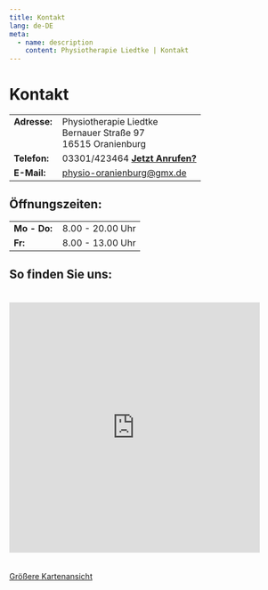 ```yaml
---
title: Kontakt
lang: de-DE
meta:
  - name: description
    content: Physiotherapie Liedtke | Kontakt
---
```


# Kontakt

<table cellspacing="1" cellpadding="1" border="0">
    <tbody>
        <tr>
            <td style="padding-right: 10px;vertical-align: top;"><strong>Adresse:</strong></td>
            <td>Physiotherapie Liedtke<br>Bernauer Straße 97<br>16515 Oranienburg</td>
        </tr>
        <tr>
            <td><strong>Telefon:</strong></td>
            <td>03301/423464 <a href="tel:03301423464"><strong>Jetzt Anrufen?</strong></a></td>
        </tr>
        <tr>
            <td><strong>E-Mail:</strong></td>
            <td><a href="mailto:info@physio-oranienburg.de">physio-oranienburg@gmx.de</a></td>
        </tr>
            </tbody>
</table>

## Öffnungszeiten:

<table cellspacing="1" cellpadding="1" border="0">
	<tbody>
        <tr>
            <td style="padding-right: 10px;"><strong>Mo - Do:</strong></td>
            <td>8.00 - 20.00 Uhr</td>
        </tr>
        <tr>
            <td><strong>Fr:</strong></td>
            <td>8.00 - 13.00 Uhr</td>
        </tr>
    </tbody>
</table>

## So finden Sie uns:

<iframe 
  src="https://www.google.com/maps/embed?pb=!1m14!1m8!1m3!1d9657.717297260573!2d13.256242!3d52.76053!3m2!1i1024!2i768!4f13.1!3m3!1m2!1s0x0%3A0xb39bfe3af5e0f98d!2sPhysiotherapie+Ute+Liedtke!5e0!3m2!1sde!2sus!4v1540547537901" 
  height="450" 
  frameborder="0" 
  style="max-width:450px;width:100%;border:0;margin:20px 0;" 
  allowfullscreen=""></iframe>

<a target="_blank" href="http://maps.google.de/maps?f=q&amp;source=embed&amp;hl=de&amp;geocode=&amp;q=physio+bernauerstra%C3%9Fe+97&amp;aq=&amp;sll=52.762593,13.257322&amp;sspn=0.008946,0.01929&amp;gl=de&amp;ie=UTF8&amp;hq=physio+bernauerstra%C3%9Fe+97&amp;hnear=&amp;ll=52.762294,13.256721&amp;spn=0.010388,0.021415&amp;z=15&amp;iwloc=A">Größere Kartenansicht</a>